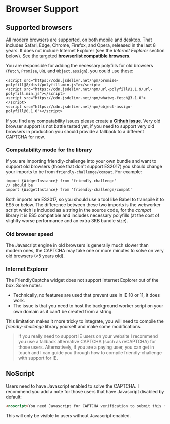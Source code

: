 # Browser Support

## Supported browsers
All modern browsers are supported, on both mobile and desktop. That includes Safari, Edge, Chrome, Firefox, and Opera, released in the last 8 years. It does not include Internet Explorer (see the *Internet Explorer* section below). See the targeted [**browserlist compatible browsers**](https://browserl.ist/?q=%22since+2013%22%2C+%22not+dead%22%2C+%22not+ie+%3C%3D+11%22%2C+%22not+ie_mob+%3C%3D+11%22).

You are responsible for adding the necessary polyfills for old browsers (`fetch`, `Promise`, `URL` and `Object.assign`), you could use these:
```
<script src="https://cdn.jsdelivr.net/npm/promise-polyfill@8/dist/polyfill.min.js"></script>
<script src="https://cdn.jsdelivr.net/npm/url-polyfill@1.1.9/url-polyfill.min.js"></script>
<script src="https://cdn.jsdelivr.net/npm/whatwg-fetch@3.1.0"></script>
<script src="https://cdn.jsdelivr.net/npm/object-assign-polyfill@0.1.0"></script>
```

If you find any compatability issues please create a [**Github issue**](https://github.com/gzuidhof/friendly-challenge/issues). Very old browser support is not battle tested yet, if you need to support very old browsers in production you should provide a fallback to a different CAPTCHA for now.

### Compatability mode for the library

If you are importing friendly-challenge into your own bundle and want to support old browsers (those that don't support ES2017) you should change your imports to be from `friendly-challenge/compat`. For example:

```
import {WidgetInstance} from 'friendly-challenge'
// should be
import {WidgetInstance} from 'friendly-challenge/compat'
```

Both imports are ES2017, so you should use a tool like Babel to transpile it to ES5 or below. The difference between these two imports is the webworker script which is included as a string in the source code, for the *compat* library it is ES5 compatible and includes necessary polyfills (at the cost of slighlty worse performance and an extra 3KB bundle size).

### Old browser speed
The Javascript engine in old browsers is generally much slower than modern ones, the CAPTCHA may take one or more minutes to solve on very old browsers (>5 years old).

### Internet Explorer
The FriendlyCaptcha widget does not support Internet Explorer out of the box. Some notes:
* Technically, no features are used that prevent use in IE 10 or 11, it does work.
* The issue is that you need to host the background worker script on your own domain as it can't be created from a string.

This limitation makes it more tricky to integrate, you will need to compile the *friendly-challenge* library yourself and make some modifications.
> If you really need to support IE users on your website I recommend you use a fallback alternative CAPTCHA (such as reCAPTCHA) for those users. Alternatively, if you are a paying user, you can get in touch and I can guide you through how to compile friendly-challenge with support for IE.

## NoScript
Users need to have Javascript enabled to solve the CAPTCHA. I recommend you add a note for those users that have Javascript disabled by default:
```html
<noscript>You need Javascript for CAPTCHA verification to submit this form.</noscript>
```

This will only be visible to users without Javascript enabled.
